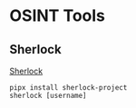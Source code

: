 # OSINT Tools

## Sherlock

[Sherlock](https://github.com/sherlock-project/sherlock)

```
pipx install sherlock-project
sherlock [username]
```
